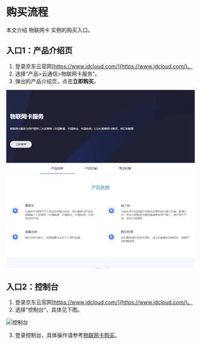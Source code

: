 # 购买流程

本文介绍 物联网卡 实例的购买入口。

## 入口1：产品介绍页
1. 登录京东云官网[https://www.jdcloud.com/](https://www.jdcloud.com/)。
2. 选择“产品>云通信>物联网卡服务”。
3. 弹出的产品介绍页，点击**立即购买**。

![物联网卡服务](../../../../image/Query-Card-Service/productpage.png)

## 入口2：控制台

1. 登录京东云官网[https://www.jdcloud.com/](https://www.jdcloud.com/)。
2. 选择“控制台”，具体见下图。

![控制台](https://github.com/jdcloudcom/cn/blob/master/image/mongodb/console-buy.png)

3. 登录控制台，具体操作请参考[物联网卡购买](../Getting-Started/Create-Instance.md)。
